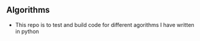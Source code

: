 ## Algorithms
- This repo is to test and build code for different agorithms I have written in python

